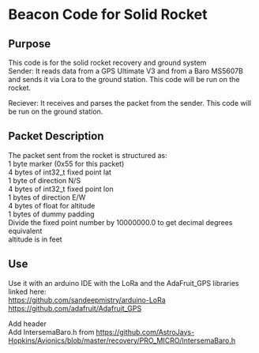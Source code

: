 # Beacon Code for Solid Rocket

## Purpose
This code is for the solid rocket recovery and ground system\
Sender: It reads data from a GPS Ultimate V3 and from a Baro MS5607B and sends it via Lora to the ground station. This code will be run on the rocket.

Reciever: It receives and parses the packet from the sender. This code will be run on the ground station.

## Packet Description
The packet sent from the rocket is structured as: \
1 byte marker (0x55 for this packet) \
4 bytes of int32_t fixed point lat \
1 byte of direction N/S \
4 bytes of int32_t fixed point lon \
1 bytes of direction E/W \
4 bytes of float for altitude \
1 bytes of dummy padding \
Divide the fixed point number by 10000000.0 to get decimal degrees equivalent \
altitude is in feet

## Use

Use it with an arduino IDE with the LoRa and the AdaFruit_GPS libraries linked here:\
https://github.com/sandeepmistry/arduino-LoRa \
https://github.com/adafruit/Adafruit_GPS

Add header\
Add IntersemaBaro.h from https://github.com/AstroJays-Hopkins/Avionics/blob/master/recovery/PRO_MICRO/IntersemaBaro.h
